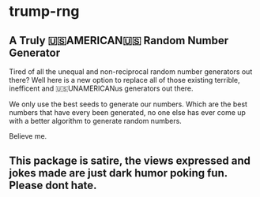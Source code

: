 # trump-rng

## A Truly 🇺🇸AMERICAN🇺🇸 Random Number Generator

Tired of all the unequal and non-reciprocal random number generators out there? Well here is a new option to replace all of those existing terrible, inefficent and 🇺🇸UNAMERICANus generators out there.<br>

We only use the best seeds to generate our numbers. Which are the best numbers that have every been generated, no one else has ever come up with a better algorithm to generate random numbers. <br>

Believe me. <br>

## This package is satire, the views expressed and jokes made are just dark humor poking fun. Please dont hate.
